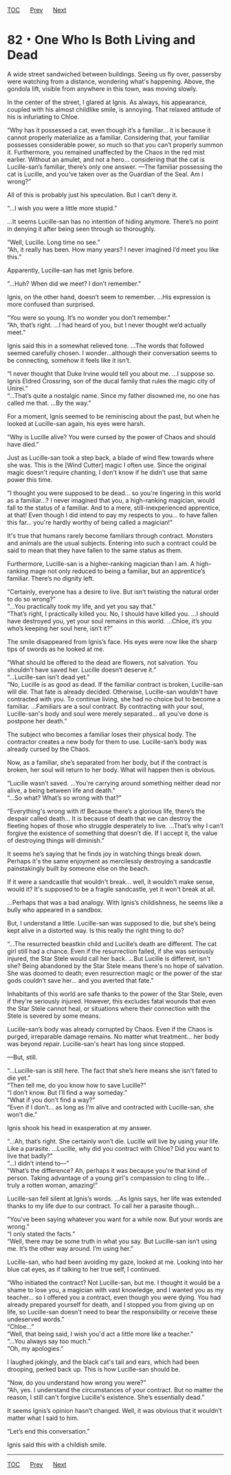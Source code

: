 [TOC](../readme.md)&nbsp;&nbsp;&nbsp;&nbsp;&nbsp;&nbsp;[Prev](Section0081.md)&nbsp;&nbsp;&nbsp;&nbsp;&nbsp;&nbsp;[Next](Section0083.md)



# 82・One Who Is Both Living and Dead

A wide street sandwiched between buildings. Seeing us fly over,
passersby were watching from a distance, wondering what's happening.
Above, the gondola lift, visible from anywhere in this town, was moving
slowly.  
  
In the center of the street, I glared at Ignis. As always, his
appearance, coupled with his almost childlike smile, is annoying. That
relaxed attitude of his is infuriating to Chloe.  
  
“Why has it possessed a cat, even though it’s a familiar... it is
because it cannot properly materialize as a familiar. Considering that,
your familiar possesses considerable power, so much so that you can’t
properly summon it. Furthermore, you remained unaffected by the Chaos in
the red mist earlier. Without an amulet, and not a hero… considering
that the cat is Lucille-san’s familiar, there’s only one answer. —The
familiar possessing the cat is Lucille, and you’ve taken over as the
Guardian of the Seal. Am I wrong?”  
  
All of this is probably just his speculation. But I can’t deny it.  
  
“…I wish you were a little more stupid.”  
  
…It seems Lucille-san has no intention of hiding anymore. There’s no
point in denying it after being seen through so thoroughly.  
  
“Well, Lucille. Long time no see.”  
“Ah, it really has been. How many years? I never imagined I’d meet you
like this.”  
  
Apparently, Lucille-san has met Ignis before.  
  
“…Huh? When did we meet? I don’t remember.”  
  
Ignis, on the other hand, doesn’t seem to remember. …His expression is
more confused than surprised.  
  
“You were so young. It’s no wonder you don’t remember.”  
“Ah, that’s right. …I had heard of you, but I never thought we’d
actually meet.”  
  
Ignis said this in a somewhat relieved tone. …The words that followed
seemed carefully chosen. I wonder…although their conversation seems to
be connecting, somehow it feels like it isn’t.  
  
“I never thought that Duke Irvine would tell you about me. …I suppose
so. Ignis Eldred Crossring, son of the ducal family that rules the magic
city of Unirei.”  
“…That’s quite a nostalgic name. Since my father disowned me, no one has
called me that. …By the way.”  
  
For a moment, Ignis seemed to be reminiscing about the past, but when he
looked at Lucille-san again, his eyes were harsh.  
  
“Why is Lucille alive? You were cursed by the power of Chaos and should
have died.”  
  
Just as Lucille-san took a step back, a blade of wind flew towards where
she was. This is the \[Wind Cutter\] magic I often use. Since the
original magic doesn't require chanting, I don't know if he didn't use
that same power this time.  
  
"I thought you were supposed to be dead... so you're lingering in this
world as a familiar...? I never imagined that you, a high-ranking
magician, would fall to the status of a familiar. And to a mere,
still-inexperienced apprentice, at that! Even though I did intend to pay
my respects to you... to have fallen this far... you're hardly worthy of
being called a magician!"  
  
It's true that humans rarely become familiars through contract. Monsters
and animals are the usual subjects. Entering into such a contract could
be said to mean that they have fallen to the same status as them.  
  
Furthermore, Lucille-san is a higher-ranking magician than I am. A
high-ranking mage not only reduced to being a familiar, but an
apprentice’s familiar. There’s no dignity left.  
  
“Certainly, everyone has a desire to live. But isn’t twisting the
natural order to do so wrong?”  
"...You practically took my life, and yet you say that."  
“That’s right, I practically killed you. No, I should have killed you.
…I should have destroyed you, yet your soul remains in this world.
…Chloe, it’s you who’s keeping her soul here, isn’t it?”  
  
The smile disappeared from Ignis’s face. His eyes were now like the
sharp tips of swords as he looked at me.  
  
“What should be offered to the dead are flowers, not salvation. You
shouldn’t have saved her. Lucille doesn’t deserve it.”  
“…Lucille-san isn’t dead yet.”  
“No, Lucille is as good as dead. If the familiar contract is broken,
Lucille-san will die. That fate is already decided. Otherwise,
Lucille-san wouldn't have contracted with you. To continue living, she
had no choice but to become a familiar. …Familiars are a soul contract.
By contracting with your soul, Lucille-san's body and soul were merely
separated… all you’ve done is postpone her death.”  
  
The subject who becomes a familiar loses their physical body. The
contractor creates a new body for them to use. Lucille-san’s body was
already cursed by the Chaos.  
  
Now, as a familiar, she’s separated from her body, but if the contract
is broken, her soul will return to her body. What will happen then is
obvious.  
  
“Lucille wasn’t saved. ...You're carrying around something neither dead
nor alive, a being between life and death."  
“…So what? What’s so wrong with that?”  
  
“Everything's wrong with it! Because there’s a glorious life, there’s
the despair called death… It is because of death that we can destroy the
fleeting hopes of those who struggle desperately to live. …That’s why I
can’t forgive the existence of something that doesn’t die. If I accept
it, the value of destroying things will diminish.”  
  
It seems he’s saying that he finds joy in watching things break down.
Perhaps it's the same enjoyment as mercilessly destroying a sandcastle
painstakingly built by someone else on the beach.  
  
If it were a sandcastle that wouldn't break… well, it wouldn't make
sense, would it? It's supposed to be a fragile sandcastle, yet it won't
break at all.  
  
…Perhaps that was a bad analogy. With Ignis’s childishness, he seems
like a bully who appeared in a sandbox.  
  
But, I understand a little. Lucille-san was supposed to die, but she’s
being kept alive in a distorted way. Is this really the right thing to
do?  
  
“…The resurrected beastkin child and Lucille’s death are different. The
cat girl still had a chance. Even if the resurrection failed, if she was
seriously injured, the Star Stele would call her back. …But Lucille is
different, isn't she? Being abandoned by the Star Stele means there's no
hope of salvation. She was doomed to death; even resurrection magic or
the power of the star gods couldn’t save her… and you averted that
fate.”  
  
Inhabitants of this world are safe thanks to the power of the Star
Stele, even if they're seriously injured. However, this excludes fatal
wounds that even the Star Stele cannot heal, or situations where their
connection with the Stele is severed by some means.  
  
Lucille-san’s body was already corrupted by Chaos. Even if the Chaos is
purged, irreparable damage remains. No matter what treatment… her body
was beyond repair. Lucille-san's heart has long since stopped.  
  
—But, still.  
  
“…Lucille-san is still here. The fact that she’s here means she isn't
fated to die yet.”  
“Then tell me, do you know how to save Lucille?”  
“I don’t know. But I’ll find a way someday.”  
“What if you don’t find a way?”  
“Even if I don’t… as long as I’m alive and contracted with Lucille-san,
she won’t die.”  
  
Ignis shook his head in exasperation at my answer.  
  
“…Ah, that’s right. She certainly won’t die. Lucille will live by using
your life. Like a parasite. …Lucille, why did you contract with Chloe?
Did you want to live that badly?”  
“…I didn’t intend to—”  
“What’s the difference? Ah, perhaps it was because you're that kind of
person. Taking advantage of a young girl's compassion to cling to life…
truly a rotten woman, amazing!”  
  
Lucille-san fell silent at Ignis’s words. …As Ignis says, her life was
extended thanks to my life due to our contract. To call her a parasite
though…  
  
"You've been saying whatever you want for a while now. But your words
are wrong.”  
“I only stated the facts.”  
“Well, there may be some truth in what you say. But Lucille-san isn’t
using me. It’s the other way around. I’m using her.”  
  
Lucille-san, who had been avoiding my gaze, looked at me. Looking into
her blue cat eyes, as if talking to her true self, I continued.  
  
“Who initiated the contract? Not Lucille-san, but me. I thought it would
be a shame to lose you, a magician with vast knowledge, and I wanted you
as my teacher… so I offered you a contract, even though you were dying.
You had already prepared yourself for death, and I stopped you from
giving up on life, so Lucille-san doesn't need to bear the
responsibility or receive these undeserved words.”  
“Chloe…”  
“Well, that being said, I wish you'd act a little more like a
teacher.”  
“…You always say too much.”  
“Oh, my apologies.”  
  
I laughed jokingly, and the black cat's tail and ears, which had been
drooping, perked back up. This is how Lucille-san should be.  
  
“Now, do you understand how wrong you were?”  
“Ah, yes. I understand the circumstances of your contract. But no matter
the reason, I still can't forgive Lucille's existence. She’s essentially
dead.”  
  
It seems Ignis’s opinion hasn’t changed. Well, it was obvious that it
wouldn’t matter what I said to him.  
  
“Let’s end this conversation.”  
  
Ignis said this with a childish smile.  
  
  
  


---
[TOC](../readme.md)&nbsp;&nbsp;&nbsp;&nbsp;&nbsp;&nbsp;[Prev](Section0081.md)&nbsp;&nbsp;&nbsp;&nbsp;&nbsp;&nbsp;[Next](Section0083.md)


